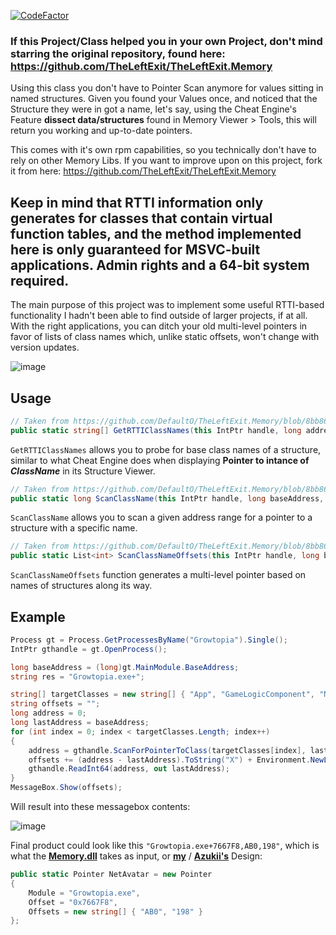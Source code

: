 [![CodeFactor](https://www.codefactor.io/repository/github/defaulto/theleftexit.memory/badge)](https://www.codefactor.io/repository/github/defaulto/theleftexit.memory)
### If this Project/Class helped you in your own Project, don't mind starring the original repository, found here: https://github.com/TheLeftExit/TheLeftExit.Memory

Using this class you don't have to Pointer Scan anymore for values sitting in named structures. Given you found your Values once, and noticed that the Structure they were in got a name, let's say, using the Cheat Engine's Feature **dissect data/structures** found in Memory Viewer > Tools, this will return you working and up-to-date pointers.

This comes with it's own rpm capabilities, so you technically don't have to rely on other Memory Libs. If you want to improve upon on this project, fork it from here: https://github.com/TheLeftExit/TheLeftExit.Memory

## Keep in mind that RTTI information only generates for classes that contain virtual function tables, and the method implemented here is only guaranteed for MSVC-built applications. Admin rights and a 64-bit system required.

The main purpose of this project was to implement some useful RTTI-based functionality I hadn't been able to find outside of larger projects, if at all. With the right applications, you can ditch your old multi-level pointers in favor of lists of class names which, unlike static offsets, won't change with version updates.


![image](https://user-images.githubusercontent.com/42414542/121788422-749b4880-cbcd-11eb-915f-46eaf45c2b18.png)

## Usage
```csharp
// Taken from https://github.com/DefaultO/TheLeftExit.Memory/blob/8bb868205239ccbbb2681aa470865069515fee9a/Memory.cs#L120
public static string[] GetRTTIClassNames(this IntPtr handle, long address)
```
``GetRTTIClassNames`` allows you to probe for base class names of a structure, similar to what Cheat Engine does when displaying **Pointer to intance of *ClassName*** in its Structure Viewer.
```csharp
// Taken from https://github.com/DefaultO/TheLeftExit.Memory/blob/8bb868205239ccbbb2681aa470865069515fee9a/Memory.cs#L155
public static long ScanClassName(this IntPtr handle, long baseAddress, string className, int maxOffset)
```
``ScanClassName`` allows you to scan a given address range for a pointer to a structure with a specific name.
```csharp
// Taken from https://github.com/DefaultO/TheLeftExit.Memory/blob/8bb868205239ccbbb2681aa470865069515fee9a/Memory.cs#L173
public static List<int> ScanClassNameOffsets(this IntPtr handle, long baseAddress, params (string className, int maxOffset)[] searchParameters)
```
``ScanClassNameOffsets`` function generates a multi-level pointer based on names of structures along its way.

## Example
```csharp
Process gt = Process.GetProcessesByName("Growtopia").Single();
IntPtr gthandle = gt.OpenProcess();

long baseAddress = (long)gt.MainModule.BaseAddress;
string res = "Growtopia.exe+";

string[] targetClasses = new string[] { "App", "GameLogicComponent", "NetAvatar" };
string offsets = "";
long address = 0;
long lastAddress = baseAddress;
for (int index = 0; index < targetClasses.Length; index++)
{
    address = gthandle.ScanForPointerToClass(targetClasses[index], lastAddress, index == 0 ? 0x800000 : 0x1000);
    offsets += (address - lastAddress).ToString("X") + Environment.NewLine;
    gthandle.ReadInt64(address, out lastAddress);
}
MessageBox.Show(offsets);
```
Will result into these messagebox contents:

![image](https://user-images.githubusercontent.com/42414542/121859416-f7202700-ccf7-11eb-9c5e-7e73bd50ae7b.png)

Final product could look like this ``"Growtopia.exe+7667F8,AB0,198"``, which is what the [**Memory.dll**](https://github.com/erfg12/memory.dll/) takes as input, or [**my**](https://github.com/DefaultO/Intralism-Bot-2020/blob/master/src/Patchables.cs) / [**Azukii's**](https://github.com/Azukee/osu-rx/blob/master/osu!rx/osu/Memory/Signatures.cs) Design:
```csharp
public static Pointer NetAvatar = new Pointer
{
    Module = "Growtopia.exe",
    Offset = "0x7667F8",
    Offsets = new string[] { "AB0", "198" }
};
```


